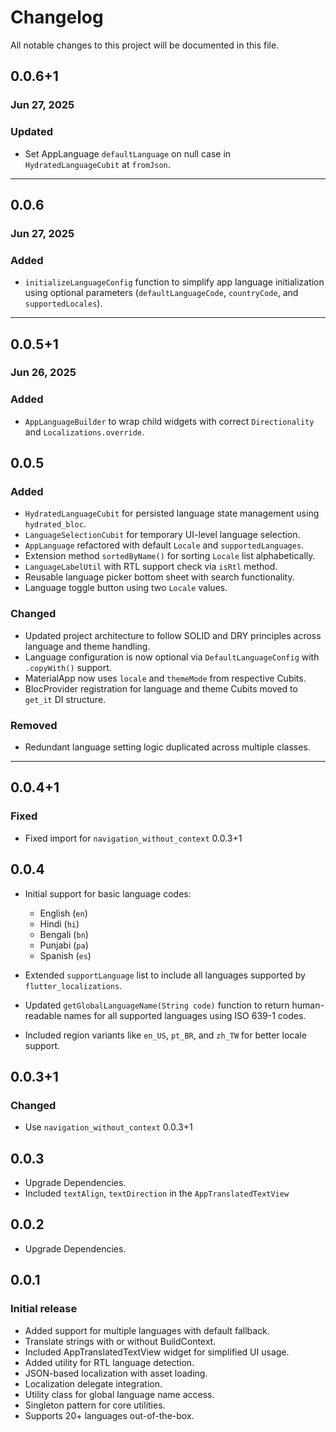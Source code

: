 # Changelog

All notable changes to this project will be documented in this file.

## 0.0.6+1
### Jun 27, 2025

### Updated

* Set AppLanguage `defaultLanguage` on null case in `HydratedLanguageCubit` at `fromJson`.

---

## 0.0.6
### Jun 27, 2025

### Added

* `initializeLanguageConfig` function to simplify app language initialization using optional parameters (`defaultLanguageCode`, `countryCode`, and `supportedLocales`).

---

## 0.0.5+1
### Jun 26, 2025

### Added

* `AppLanguageBuilder` to wrap child widgets with correct `Directionality` and `Localizations.override`.

## 0.0.5

### Added

* `HydratedLanguageCubit` for persisted language state management using `hydrated_bloc`.
* `LanguageSelectionCubit` for temporary UI-level language selection.
* `AppLanguage` refactored with default `Locale` and `supportedLanguages`.
* Extension method `sortedByName()` for sorting `Locale` list alphabetically.
* `LanguageLabelUtil` with RTL support check via `isRtl` method.
* Reusable language picker bottom sheet with search functionality.
* Language toggle button using two `Locale` values.

### Changed

* Updated project architecture to follow SOLID and DRY principles across language and theme handling.
* Language configuration is now optional via `DefaultLanguageConfig` with `.copyWith()` support.
* MaterialApp now uses `locale` and `themeMode` from respective Cubits.
* BlocProvider registration for language and theme Cubits moved to `get_it` DI structure.

### Removed

* Redundant language setting logic duplicated across multiple classes.

---

## 0.0.4+1

### Fixed

* Fixed import for `navigation_without_context` 0.0.3+1

## 0.0.4

* Initial support for basic language codes:

  * English (`en`)
  * Hindi (`hi`)
  * Bengali (`bn`)
  * Punjabi (`pa`)
  * Spanish (`es`)
* Extended `supportLanguage` list to include all languages supported by `flutter_localizations`.
* Updated `getGlobalLanguageName(String code)` function to return human-readable names for all supported languages using ISO 639-1 codes.
* Included region variants like `en_US`, `pt_BR`, and `zh_TW` for better locale support.

## 0.0.3+1

### Changed

* Use `navigation_without_context` 0.0.3+1

## 0.0.3

* Upgrade Dependencies.
* Included `textAlign`, `textDirection` in the `AppTranslatedTextView`

## 0.0.2

* Upgrade Dependencies.

## 0.0.1

### Initial release

* Added support for multiple languages with default fallback.
* Translate strings with or without BuildContext.
* Included AppTranslatedTextView widget for simplified UI usage.
* Added utility for RTL language detection.
* JSON-based localization with asset loading.
* Localization delegate integration.
* Utility class for global language name access.
* Singleton pattern for core utilities.
* Supports 20+ languages out-of-the-box.
